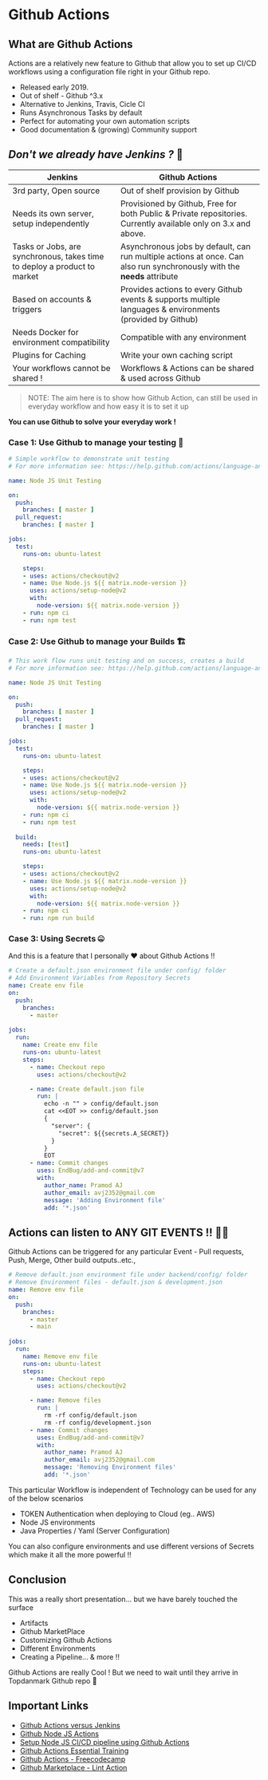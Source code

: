 # Github Actions

## What are Github Actions

Actions are a relatively new feature to Github that allow you to set up CI/CD workflows using a configuration file right in your Github repo.

- Released early 2019.
- Out of shelf - Github ^3.x
- Alternative to Jenkins, Travis, Cicle CI
- Runs Asynchronous Tasks by default
- Perfect for automating your own automation scripts
- Good documentation & (growing) Community support



## _Don't we already have Jenkins ?_ 🤔

| Jenkins                                                      | Github Actions                                               |
| ------------------------------------------------------------ | ------------------------------------------------------------ |
| 3rd party, Open source                                       | Out of shelf provision by Github                             |
| Needs its own server, setup independently                    | Provisioned by Github, Free for both Public & Private repositories. Currently available only on 3.x and above. |
| Tasks or Jobs, are synchronous, takes time to deploy a product to market | Asynchronous jobs by default, can run multiple actions at once. Can also run synchronously with the **needs** attribute |
| Based on accounts & triggers                                 | Provides actions to every Github events & supports multiple languages & environments (provided by Github) |
| Needs Docker for environment compatibility                   | Compatible with any environment                              |
| Plugins for Caching                                          | Write your own caching script                                |
| Your workflows cannot be shared !                            | Workflows & Actions can be shared & used across Github       |

> NOTE: The aim here is to show how Github Action, can still be used in everyday workflow and how easy it is to set it up

**You can use Github to solve your everyday work !**

### Case 1: Use Github to manage your testing  🧪

```yaml
# Simple workflow to demonstrate unit testing
# For more information see: https://help.github.com/actions/language-and-framework-guides/using-nodejs-with-github-actions

name: Node JS Unit Testing

on:
  push:
    branches: [ master ]
  pull_request:
    branches: [ master ]

jobs:
  test:
    runs-on: ubuntu-latest

    steps:
    - uses: actions/checkout@v2
    - name: Use Node.js ${{ matrix.node-version }}
      uses: actions/setup-node@v2
      with:
        node-version: ${{ matrix.node-version }}
    - run: npm ci
    - run: npm test
```

### Case 2: Use Github to manage your Builds 🏗️

```yaml
# This work flow runs unit testing and on success, creates a build
# For more information see: https://help.github.com/actions/language-and-framework-guides/using-nodejs-with-github-actions

name: Node JS Unit Testing

on:
  push:
    branches: [ master ]
  pull_request:
    branches: [ master ]

jobs:
  test:
    runs-on: ubuntu-latest

    steps:
    - uses: actions/checkout@v2
    - name: Use Node.js ${{ matrix.node-version }}
      uses: actions/setup-node@v2
      with:
        node-version: ${{ matrix.node-version }}
    - run: npm ci
    - run: npm test
    
  build:
  	needs: [test]
    runs-on: ubuntu-latest

    steps:
    - uses: actions/checkout@v2
    - name: Use Node.js ${{ matrix.node-version }}
      uses: actions/setup-node@v2
      with:
        node-version: ${{ matrix.node-version }}
    - run: npm ci
    - run: npm run build
```

### Case 3: Using Secrets 🤐

And this is a feature that I personally ❤️  about Github Actions !!

```yaml
# Create a default.json environment file under config/ folder
# Add Environment Variables from Repository Secrets
name: Create env file
on: 
  push:
    branches:
      - master
   
jobs:
  run:
    name: Create env file
    runs-on: ubuntu-latest
    steps:
      - name: Checkout repo
        uses: actions/checkout@v2

      - name: Create default.json file
        run: |
          echo -n "" > config/default.json
          cat <<EOT >> config/default.json
          {
            "server": {
              "secret": ${{secrets.A_SECRET}}
            }
          }
          EOT
      - name: Commit changes
        uses: EndBug/add-and-commit@v7
        with:
          author_name: Pramod AJ
          author_email: avj2352@gmail.com
          message: 'Adding Environment file'
          add: '*.json'
```

## Actions can listen to ANY GIT EVENTS !! 👂🏻

Github Actions can be triggered for any particular Event - Pull requests, Push, Merge, Other build outputs..etc.,

```yaml
# Remove default.json environment file under backend/config/ folder
# Remove Environment files - default.json & development.json
name: Remove env file
on: 
  push:
    branches:
      - master
      - main
   
jobs:
  run:
    name: Remove env file
    runs-on: ubuntu-latest
    steps:
      - name: Checkout repo
        uses: actions/checkout@v2

      - name: Remove files
        run: |
          rm -rf config/default.json
          rm -rf config/development.json
      - name: Commit changes
        uses: EndBug/add-and-commit@v7
        with:
          author_name: Pramod AJ
          author_email: avj2352@gmail.com
          message: 'Removing Environment files'
          add: '*.json'
```

This particular Workflow is independent of Technology can be used for any of the below scenarios

- TOKEN Authentication when deploying to Cloud (eg.. AWS)
- Node JS environments
- Java Properties / Yaml (Server Configuration)

You can also configure environments and use different versions of Secrets which make it all the more powerful !!

## Conclusion

This was a really short presentation... but we have barely touched the surface
- Artifacts
- Github MarketPlace
- Customizing Github Actions
- Different Environments
- Creating a Pipeline... & more !!

Github Actions are really Cool ! But we need to wait until they arrive in Topdanmark Github repo 😬


## Important Links
- [Github Actions versus Jenkins](https://blog.bitsrc.io/github-actions-or-jenkins-making-the-right-choice-for-you-9ac774684c8)
- [Github Node JS Actions](https://docs.github.com/en/actions/guides/building-and-testing-nodejs)
- [Setup Node JS CI/CD pipeline using Github Actions](https://blog.bitsrc.io/https-medium-com-adhasmana-how-to-do-ci-and-cd-of-node-js-application-using-github-actions-860007bebae6)
- [Github Actions Essential Training](https://www.linkedin.com/learning/learning-github-actions-2/additional-resources-for-more-github-actions-2)
- [Github Actions - Freecodecamp](https://www.freecodecamp.org/news/what-are-github-actions-and-how-can-you-automate-tests-and-slack-notifications/)
- [Github Marketplace - Lint Action](https://github.com/marketplace/actions/lint-action)


